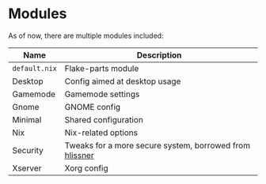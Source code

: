 # Modules

As of now, there are multiple modules included:

Name           | Description
-------------- | -----------
`default.nix`  | Flake-parts module
Desktop        | Config aimed at desktop usage
Gamemode       | Gamemode settings
Gnome          | GNOME config
Minimal        | Shared configuration
Nix            | Nix-related options
Security       | Tweaks for a more secure system, borrowed from [hlissner](https://github.com/hlissner/dotfiles/blob/master/modules/security.nix)
Xserver        | Xorg config
